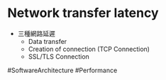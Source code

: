 # Network transfer latency

- 三種網路延遲
	- Data transfer
	- Creation of connection (TCP Connection)
	- SSL/TLS Connection


#SoftwareArchitecture #Performance 